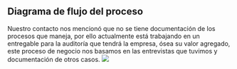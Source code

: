 ## Diagrama de flujo del proceso

Nuestro contacto nos mencionó que no se tiene documentación de los procesos que maneja, por ello actualmente está trabajando en un entregable para la auditoría que tendrá la empresa, ósea su valor agregado, este proceso de negocio nos basamos en las entrevistas que tuvimos y documentación de otros casos.
![](https://github.com/JordanLau21/DBD-Grupo2---23-2/blob/main/Dise%C3%B1o%20de%20Base%20de%20Datos/Diagrama%20de%20Flujo.png )
